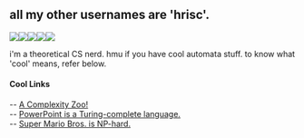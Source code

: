## all my other usernames are 'hrisc'.
  
  
  
<img src="https://img.shields.io/badge/python%20-%2314354C.svg?&style=for-the-badge&logo=python&logoColor=white"/><img src="https://img.shields.io/badge/c%20-%2300599C.svg?&style=for-the-badge&logo=c&logoColor=white"/><img src="https://img.shields.io/badge/shell_script%20-%23121011.svg?&style=for-the-badge&logo=gnu-bash&logoColor=white"/><img src="https://img.shields.io/badge/c++%20-%2300599C.svg?&style=for-the-badge&logo=c%2B%2B&ogoColor=white"/><img src="https://img.shields.io/badge/git%20-%23F05033.svg?&style=for-the-badge&logo=git&logoColor=white"/>

  
  i'm a theoretical CS nerd. hmu if you have cool automata stuff. to know what 'cool' means, refer below.
  
  
#### Cool Links
-- [A Complexity Zoo!](https://complexityzoo.uwaterloo.ca/Complexity_Zoo)  
-- [PowerPoint is a Turing-complete language.](https://www.andrew.cmu.edu/user/twildenh/PowerPointTM/Paper.pdf)  
-- [Super Mario Bros. is NP-hard.](https://arxiv.org/pdf/1203.1895.pdf#:~:text=Theorem%203.1.,in%20generalized%20Super%20Mario%20Bros.&text=When%20generalizing%20the%20original%20Super,going%20left%20of%20the%20screen.)
